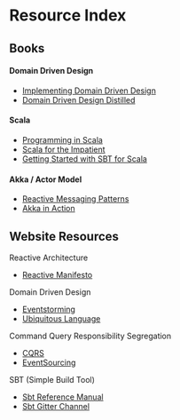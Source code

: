 # Resource Index
## Books
#### Domain Driven Design
- [Implementing Domain Driven Design](https://www.amazon.com/Implementing-Domain-Driven-Design-Vaughn-Vernon/dp/0321834577/ref=asap_bc?ie=UTF8)
- [Domain Driven Design Distilled](https://www.amazon.com/Domain-Driven-Design-Distilled-Vaughn-Vernon-ebook/dp/B01JJSGE5S/ref=asap_bc?ie=UTF8)
#### Scala
- [Programming in Scala](https://www.amazon.com/Programming-Scala-Comprehensive-Step-Step-ebook/dp/B01EX49FOU/ref=sr_1_6?s=digital-text&ie=UTF8&qid=1515864079&sr=1-6&keywords=AKKA)
- [Scala for the Impatient](https://www.amazon.com/Scala-Impatient-Cay-S-Horstmann-ebook/dp/B01MR67YSO/ref=sr_1_4?s=digital-text&ie=UTF8&qid=1515864123&sr=1-4&keywords=Scala)
- [Getting Started with SBT for Scala](https://www.amazon.com/dp/B00F4PC4KU/ref=dp-kindle-redirect?_encoding=UTF8&btkr=1)
#### Akka / Actor Model
- [Reactive Messaging Patterns](https://www.amazon.com/Reactive-Messaging-Patterns-Actor-Model/dp/0133846830/ref=asap_bc?ie=UTF8)
- [Akka in Action](https://www.amazon.com/Akka-Action-Raymond-Roestenburg/dp/1617291013/ref=sr_1_cc_1?s=aps&ie=UTF8&qid=1515864168&sr=1-1-catcorr&keywords=akka+in+action)

## Website Resources
Reactive Architecture
- [Reactive Manifesto](https://www.reactivemanifesto.org/)

Domain Driven Design
- [Eventstorming](https://ziobrando.blogspot.com/2013/11/introducing-event-storming.html)
- [Ubiquitous Language](https://martinfowler.com/bliki/UbiquitousLanguage.html)

Command Query Responsibility Segregation
- [CQRS](http://codebetter.com/gregyoung/2010/02/16/cqrs-task-based-uis-event-sourcing-agh/)
- [EventSourcing](https://www.martinfowler.com/eaaDev/EventSourcing.html)

SBT (Simple Build Tool)
- [Sbt Reference Manual](http://www.scala-sbt.org/1.x/docs/index.html)
- [Sbt Gitter Channel](https://gitter.im/sbt/sbt)

